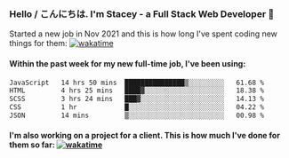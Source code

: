 ### Hello / こんにちは. I'm Stacey - a Full Stack Web Developer 👋

Started a new job in Nov 2021 and this is how long I've spent coding new things for them: [![wakatime](https://wakatime.com/badge/user/86082ce1-bca4-4a02-a7a3-c2242e42ac7a/project/12b01edb-1cc9-44e6-b4ef-181fde524dc6.svg)](https://wakatime.com/badge/user/86082ce1-bca4-4a02-a7a3-c2242e42ac7a/project/12b01edb-1cc9-44e6-b4ef-181fde524dc6)

#### Within the past week for my new full-time job, I've been using:
<!--START_SECTION:waka-->

```txt
JavaScript   14 hrs 50 mins  ███████████████▒░░░░░░░░░   61.68 %
HTML         4 hrs 25 mins   ████▓░░░░░░░░░░░░░░░░░░░░   18.38 %
SCSS         3 hrs 24 mins   ███▓░░░░░░░░░░░░░░░░░░░░░   14.13 %
CSS          1 hr            █░░░░░░░░░░░░░░░░░░░░░░░░   04.22 %
JSON         14 mins         ▒░░░░░░░░░░░░░░░░░░░░░░░░   00.98 %
```

<!--END_SECTION:waka-->

#### I'm also working on a project for a client. This is how much I've done for them so far: [![wakatime](https://wakatime.com/badge/user/8ee03c5d-7d98-49f4-8d0f-1a6ade1c9e19/project/5bc43805-de54-41d6-a7b7-44e5a8ecc477.svg)](https://wakatime.com/badge/user/8ee03c5d-7d98-49f4-8d0f-1a6ade1c9e19/project/5bc43805-de54-41d6-a7b7-44e5a8ecc477)
